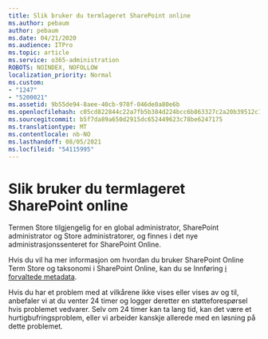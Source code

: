 ```yaml
---
title: Slik bruker du termlageret SharePoint online
ms.author: pebaum
author: pebaum
ms.date: 04/21/2020
ms.audience: ITPro
ms.topic: article
ms.service: o365-administration
ROBOTS: NOINDEX, NOFOLLOW
localization_priority: Normal
ms.custom:
- "1247"
- "5200021"
ms.assetid: 9b55de94-8aee-40cb-970f-046de0a80e6b
ms.openlocfilehash: c05cd822844c22a7fb5b384d224bcc6b863327c2a20b39512c16e0585e8951b7
ms.sourcegitcommit: b5f7da89a650d2915dc652449623c78be6247175
ms.translationtype: MT
ms.contentlocale: nb-NO
ms.lasthandoff: 08/05/2021
ms.locfileid: "54115995"
---
```

# <a name="how-to-use-the-sharepoint-online-term-store"></a>Slik bruker du termlageret SharePoint online

Termen Store tilgjengelig for en global administrator, SharePoint administrator og Store administratorer, og finnes i det nye administrasjonssenteret for SharePoint Online.
  
Hvis du vil ha mer informasjon om hvordan du bruker SharePoint Online Term Store og taksonomi i SharePoint Online, kan du se Innføring [i forvaltede metadata](https://go.microsoft.com/fwlink/?linkid=2044674&amp;clcid=0x409).
  
Hvis du har et problem med at vilkårene ikke vises eller vises av og til, anbefaler vi at du venter 24 timer og logger deretter en støtteforespørsel hvis problemet vedvarer. Selv om 24 timer kan ta lang tid, kan det være et hurtigbufringsproblem, eller vi arbeider kanskje allerede med en løsning på dette problemet.
  